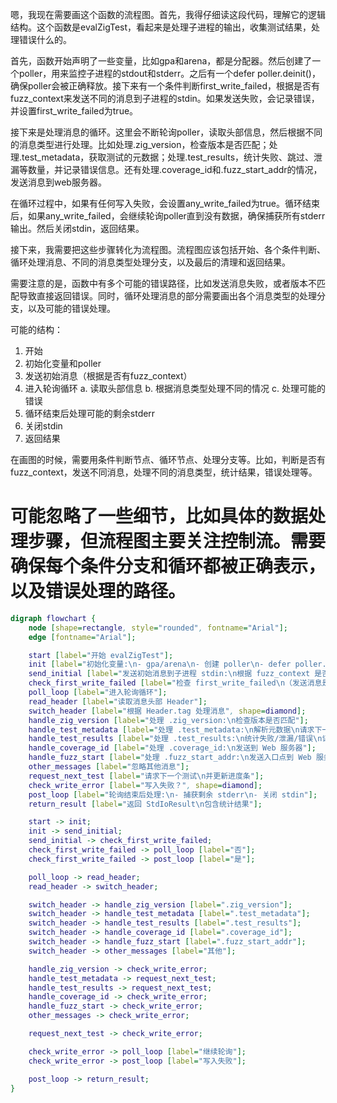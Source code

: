 嗯，我现在需要画这个函数的流程图。首先，我得仔细读这段代码，理解它的逻辑结构。这个函数是evalZigTest，看起来是处理子进程的输出，收集测试结果，处理错误什么的。

首先，函数开始声明了一些变量，比如gpa和arena，都是分配器。然后创建了一个poller，用来监控子进程的stdout和stderr。之后有一个defer poller.deinit()，确保poller会被正确释放。接下来有一个条件判断first_write_failed，根据是否有fuzz_context来发送不同的消息到子进程的stdin。如果发送失败，会记录错误，并设置first_write_failed为true。

接下来是处理消息的循环。这里会不断轮询poller，读取头部信息，然后根据不同的消息类型进行处理。比如处理.zig_version，检查版本是否匹配；处理.test_metadata，获取测试的元数据；处理.test_results，统计失败、跳过、泄漏等数量，并记录错误信息。还有处理.coverage_id和.fuzz_start_addr的情况，发送消息到web服务器。

在循环过程中，如果有任何写入失败，会设置any_write_failed为true。循环结束后，如果any_write_failed，会继续轮询poller直到没有数据，确保捕获所有stderr输出。然后关闭stdin，返回结果。

接下来，我需要把这些步骤转化为流程图。流程图应该包括开始、各个条件判断、循环处理消息、不同的消息类型处理分支，以及最后的清理和返回结果。

需要注意的是，函数中有多个可能的错误路径，比如发送消息失败，或者版本不匹配导致直接返回错误。同时，循环处理消息的部分需要画出各个消息类型的处理分支，以及可能的错误处理。

可能的结构：

1. 开始
2. 初始化变量和poller
3. 发送初始消息（根据是否有fuzz_context）
4. 进入轮询循环
   a. 读取头部信息
   b. 根据消息类型处理不同的情况
   c. 处理可能的错误
5. 循环结束后处理可能的剩余stderr
6. 关闭stdin
7. 返回结果

在画图的时候，需要用条件判断节点、循环节点、处理分支等。比如，判断是否有fuzz_context，发送不同消息，处理不同的消息类型，统计结果，错误处理等。

可能忽略了一些细节，比如具体的数据处理步骤，但流程图主要关注控制流。需要确保每个条件分支和循环都被正确表示，以及错误处理的路径。
================================================
```dot
digraph flowchart {
    node [shape=rectangle, style="rounded", fontname="Arial"];
    edge [fontname="Arial"];

    start [label="开始 evalZigTest"];
    init [label="初始化变量:\n- gpa/arena\n- 创建 poller\n- defer poller.deinit()"];
    send_initial [label="发送初始消息到子进程 stdin:\n根据 fuzz_context 是否存在\n发送不同指令"];
    check_first_write_failed [label="检查 first_write_failed\n（发送消息是否失败）", shape=diamond];
    poll_loop [label="进入轮询循环"];
    read_header [label="读取消息头部 Header"];
    switch_header [label="根据 Header.tag 处理消息", shape=diamond];
    handle_zig_version [label="处理 .zig_version:\n检查版本是否匹配"];
    handle_test_metadata [label="处理 .test_metadata:\n解析元数据\n请求下一个测试"];
    handle_test_results [label="处理 .test_results:\n统计失败/泄漏/错误\n记录错误信息"];
    handle_coverage_id [label="处理 .coverage_id:\n发送到 Web 服务器"];
    handle_fuzz_start [label="处理 .fuzz_start_addr:\n发送入口点到 Web 服务器"];
    other_messages [label="忽略其他消息"];
    request_next_test [label="请求下一个测试\n并更新进度条"];
    check_write_error [label="写入失败？", shape=diamond];
    post_loop [label="轮询结束后处理:\n- 捕获剩余 stderr\n- 关闭 stdin"];
    return_result [label="返回 StdIoResult\n包含统计结果"];

    start -> init;
    init -> send_initial;
    send_initial -> check_first_write_failed;
    check_first_write_failed -> poll_loop [label="否"];
    check_first_write_failed -> post_loop [label="是"];

    poll_loop -> read_header;
    read_header -> switch_header;

    switch_header -> handle_zig_version [label=".zig_version"];
    switch_header -> handle_test_metadata [label=".test_metadata"];
    switch_header -> handle_test_results [label=".test_results"];
    switch_header -> handle_coverage_id [label=".coverage_id"];
    switch_header -> handle_fuzz_start [label=".fuzz_start_addr"];
    switch_header -> other_messages [label="其他"];

    handle_zig_version -> check_write_error;
    handle_test_metadata -> request_next_test;
    handle_test_results -> request_next_test;
    handle_coverage_id -> check_write_error;
    handle_fuzz_start -> check_write_error;
    other_messages -> check_write_error;

    request_next_test -> check_write_error;

    check_write_error -> poll_loop [label="继续轮询"];
    check_write_error -> post_loop [label="写入失败"];

    post_loop -> return_result;
}
```